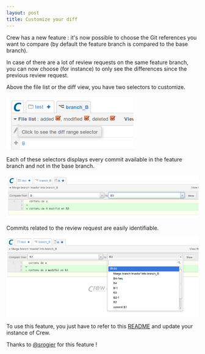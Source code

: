 ```yaml
---
layout: post
title: Customize your diff
---
```


Crew has a new feature : it's now possible to choose the Git references you want to compare (by default the feature branch is compared to the base branch).

In case of there are a lot of review requests on the same feature branch, you can now choose (for instance) to only see the differences since the previous review request.

Above the file list or the diff view, you have two selectors to customize.

![Where](/images/screenshots/where.png)

Each of these selectors displays every commit available in the feature branch and not in the base branch.

![Diff File](images/screenshots/file-diff.png)

Commits related to the review request are easily identifiable.

![Commit Selector](/images/screenshots/commit-selector.png)

To use this feature, you just have to refer to this [README](https://github.com/pmsipilot/Crew/blob/master/update/README.md) and update your instance of Crew.

Thanks to [@srogier](https://twitter.com/srogier) for this feature !